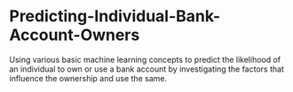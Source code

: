 # Predicting-Individual-Bank-Account-Owners
Using various basic machine learning concepts to predict the likelihood of an individual to own or use a bank account by investigating the factors that influence the ownership and use the same. 
